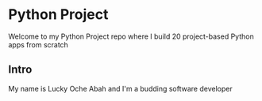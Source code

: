 # Python Project

Welcome to my Python Project repo where I build 20 project-based Python apps from scratch

## Intro

My name is Lucky Oche Abah and I'm a budding software developer
